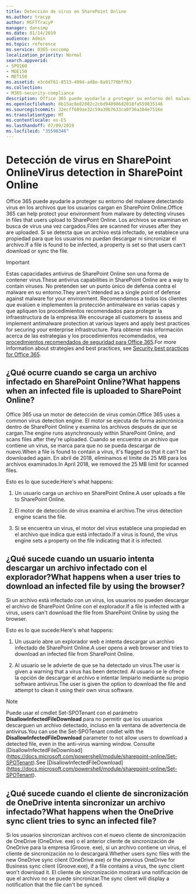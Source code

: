 ```yaml
---
title: Detección de virus en SharePoint Online
ms.author: tracyp
author: MSFTTracyP
manager: dansimp
ms.date: 01/14/2019
audience: Admin
ms.topic: reference
ms.service: O365-seccomp
localization_priority: Normal
search.appverid:
- SPO160
- MOE150
- MET150
ms.assetid: e3c6df61-8513-499d-ad8e-8a91770bff63
ms.collection:
- M365-security-compliance
description: Office 365 puede ayudarle a proteger su entorno del malware detectando virus en los archivos que los usuarios cargan en SharePoint Online. Los archivos se examinan en busca de virus una vez cargados. Si se detecta que un archivo está infectado, se establece una propiedad para que los usuarios no puedan descargar ni sincronizar el archivo.
ms.openlocfilehash: 8b15ac8e82082c2c6d940986d2018fa559835146
ms.sourcegitcommit: 32ecff689ae32c59a39b7633ca0f36a304e7516e
ms.translationtype: MT
ms.contentlocale: es-ES
ms.lasthandoff: 07/09/2019
ms.locfileid: "35598346"
---
```

# <a name="virus-detection-in-sharepoint-online"></a><span data-ttu-id="8655a-105">Detección de virus en SharePoint Online</span><span class="sxs-lookup"><span data-stu-id="8655a-105">Virus detection in SharePoint Online</span></span>

<span data-ttu-id="8655a-106">Office 365 puede ayudarle a proteger su entorno del malware detectando virus en los archivos que los usuarios cargan en SharePoint Online.</span><span class="sxs-lookup"><span data-stu-id="8655a-106">Office 365 can help protect your environment from malware by detecting viruses in files that users upload to SharePoint Online.</span></span> <span data-ttu-id="8655a-107">Los archivos se examinan en busca de virus una vez cargados.</span><span class="sxs-lookup"><span data-stu-id="8655a-107">Files are scanned for viruses after they are uploaded.</span></span> <span data-ttu-id="8655a-108">Si se detecta que un archivo está infectado, se establece una propiedad para que los usuarios no puedan descargar ni sincronizar el archivo.</span><span class="sxs-lookup"><span data-stu-id="8655a-108">If a file is found to be infected, a property is set so that users can't download or sync the file.</span></span>
  
> [!IMPORTANT]
> <span data-ttu-id="8655a-109">Estas capacidades antivirus de SharePoint Online son una forma de contener virus.</span><span class="sxs-lookup"><span data-stu-id="8655a-109">These antivirus capabilities in SharePoint Online are a way to contain viruses.</span></span> <span data-ttu-id="8655a-110">No pretenden ser un punto único de defensa contra el malware en su entorno.</span><span class="sxs-lookup"><span data-stu-id="8655a-110">They aren't intended as a single point of defense against malware for your environment.</span></span> <span data-ttu-id="8655a-111">Recomendamos a todos los clientes que evalúen e implementen la protección antimalware en varias capas y que apliquen los procedimientos recomendados para proteger la infraestructura de la empresa.</span><span class="sxs-lookup"><span data-stu-id="8655a-111">We encourage all customers to assess and implement antimalware protection at various layers and apply best practices for securing your enterprise infrastructure.</span></span> <span data-ttu-id="8655a-112">Para obtener más información acerca de las estrategias y los procedimientos recomendados, vea [procedimientos recomendados de seguridad para Office 365](security-best-practices.md).</span><span class="sxs-lookup"><span data-stu-id="8655a-112">For more information about strategies and best practices, see [Security best practices for Office 365](security-best-practices.md).</span></span> 
  
## <a name="what-happens-when-an-infected-file-is-uploaded-to-sharepoint-online"></a><span data-ttu-id="8655a-113">¿Qué ocurre cuando se carga un archivo infectado en SharePoint Online?</span><span class="sxs-lookup"><span data-stu-id="8655a-113">What happens when an infected file is uploaded to SharePoint Online?</span></span>

<span data-ttu-id="8655a-114">Office 365 usa un motor de detección de virus común.</span><span class="sxs-lookup"><span data-stu-id="8655a-114">Office 365 uses a common virus detection engine.</span></span> <span data-ttu-id="8655a-115">El motor se ejecuta de forma asincrónica dentro de SharePoint Online y examina los archivos después de que se cargan.</span><span class="sxs-lookup"><span data-stu-id="8655a-115">The engine runs asynchronously within SharePoint Online, and scans files after they're uploaded.</span></span> <span data-ttu-id="8655a-116">Cuando se encuentra un archivo que contiene un virus, se marca para que no se pueda descargar de nuevo.</span><span class="sxs-lookup"><span data-stu-id="8655a-116">When a file is found to contain a virus, it's flagged so that it can't be downloaded again.</span></span> <span data-ttu-id="8655a-117">En abril de 2018, eliminamos el límite de 25 MB para los archivos examinados.</span><span class="sxs-lookup"><span data-stu-id="8655a-117">In April 2018, we removed the 25 MB limit for scanned files.</span></span>
  
<span data-ttu-id="8655a-118">Esto es lo que sucede:</span><span class="sxs-lookup"><span data-stu-id="8655a-118">Here's what happens:</span></span>
  
1. <span data-ttu-id="8655a-119">Un usuario carga un archivo en SharePoint Online.</span><span class="sxs-lookup"><span data-stu-id="8655a-119">A user uploads a file to SharePoint Online.</span></span>
    
2. <span data-ttu-id="8655a-120">El motor de detección de virus examina el archivo.</span><span class="sxs-lookup"><span data-stu-id="8655a-120">The virus detection engine scans the file.</span></span>
    
3. <span data-ttu-id="8655a-121">Si se encuentra un virus, el motor del virus establece una propiedad en el archivo que indica que está infectado.</span><span class="sxs-lookup"><span data-stu-id="8655a-121">If a virus is found, the virus engine sets a property on the file indicating that it is infected.</span></span>
    
## <a name="what-happens-when-a-user-tries-to-download-an-infected-file-by-using-the-browser"></a><span data-ttu-id="8655a-122">¿Qué sucede cuando un usuario intenta descargar un archivo infectado con el explorador?</span><span class="sxs-lookup"><span data-stu-id="8655a-122">What happens when a user tries to download an infected file by using the browser?</span></span>

<span data-ttu-id="8655a-123">Si un archivo está infectado con un virus, los usuarios no pueden descargar el archivo de SharePoint Online con el explorador.</span><span class="sxs-lookup"><span data-stu-id="8655a-123">If a file is infected with a virus, users can't download the file from SharePoint Online by using the browser.</span></span>
  
<span data-ttu-id="8655a-124">Esto es lo que sucede:</span><span class="sxs-lookup"><span data-stu-id="8655a-124">Here's what happens:</span></span>
  
1. <span data-ttu-id="8655a-125">Un usuario abre un explorador web e intenta descargar un archivo infectado de SharePoint Online.</span><span class="sxs-lookup"><span data-stu-id="8655a-125">A user opens a web browser and tries to download an infected file from SharePoint Online.</span></span>
    
2. <span data-ttu-id="8655a-126">Al usuario se le advierte de que se ha detectado un virus.</span><span class="sxs-lookup"><span data-stu-id="8655a-126">The user is given a warning that a virus has been detected.</span></span> <span data-ttu-id="8655a-127">Al usuario se le ofrece la opción de descargar el archivo e intentar limpiarlo mediante su propio software antivirus.</span><span class="sxs-lookup"><span data-stu-id="8655a-127">The user is given the option to download the file and attempt to clean it using their own virus software.</span></span>

> [!NOTE]
> <span data-ttu-id="8655a-128">Puede usar el cmdlet Set-SPOTenant con el parámetro **DisallowInfectedFileDownload** para no permitir que los usuarios descarguen un archivo detectado, incluso en la ventana de advertencia de antivirus.</span><span class="sxs-lookup"><span data-stu-id="8655a-128">You can use the Set-SPOTenant cmdlet with the **DisallowInfectedFileDownload** parameter to not allow users to download a detected file, even in the anti-virus warning window.</span></span> <span data-ttu-id="8655a-129">Consulte [DisallowInfectedFileDownload] (https://docs.microsoft.com/powershell/module/sharepoint-online/Set-SPOTenant).</span><span class="sxs-lookup"><span data-stu-id="8655a-129">See [DisallowInfectedFileDownload] (https://docs.microsoft.com/powershell/module/sharepoint-online/Set-SPOTenant).</span></span>
    
## <a name="what-happens-when-the-onedrive-sync-client-tries-to-sync-an-infected-file"></a><span data-ttu-id="8655a-130">¿Qué sucede cuando el cliente de sincronización de OneDrive intenta sincronizar un archivo infectado?</span><span class="sxs-lookup"><span data-stu-id="8655a-130">What happens when the OneDrive sync client tries to sync an infected file?</span></span>

<span data-ttu-id="8655a-131">Si los usuarios sincronizan archivos con el nuevo cliente de sincronización de OneDrive (OneDrive. exe) o el anterior cliente de sincronización de OneDrive para la empresa (Groove. exe), si un archivo contiene un virus, el cliente de sincronización no lo descargará.</span><span class="sxs-lookup"><span data-stu-id="8655a-131">Whether users sync files with the new OneDrive sync client (OneDrive.exe) or the previous OneDrive for Business sync client (Groove.exe), if a file contains a virus, the sync client won't download it.</span></span> <span data-ttu-id="8655a-132">El cliente de sincronización mostrará una notificación de que el archivo no se puede sincronizar.</span><span class="sxs-lookup"><span data-stu-id="8655a-132">The sync client will display a notification that the file can't be synced.</span></span>
  

